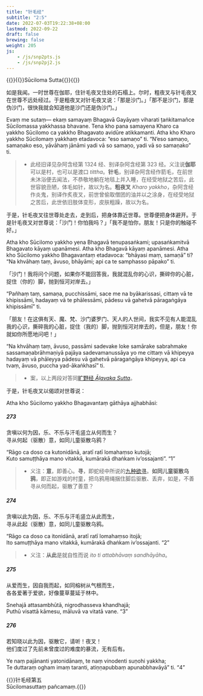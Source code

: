 ```yaml
---
title: "针毛经"
subtitle: "2:5"
date: 2022-07-03T19:22:38+08:00
lastmod: 2022-09-22
draft: false
brewing: false
weight: 205
js:
    - /js/snp2pts.js
    - /js/snp2pj2.js
---
```



{{<subtitle>}}{{<suttalink src="snp2.5">}}Sūciloma Sutta{{</suttalink>}}{{</subtitle>}}

如是我闻。一时世尊在伽耶，住针毛夜叉住处的石榻上。尔时，粗夜叉与针毛夜叉在世尊不远处经过。于是粗夜叉对针毛夜叉说：「那是沙门。」「那不是沙门，那是伪沙门，很快我就会知道他是沙门还是伪沙门。」

Evaṃ me sutaṃ— ekaṃ samayaṃ Bhagavā Gayāyaṃ viharati ṭaṅkitamañce Sūcilomassa yakkhassa bhavane. Tena kho pana samayena Kharo ca yakkho Sūcilomo ca yakkho Bhagavato avidūre atikkamanti. Atha kho Kharo yakkho Sūcilomaṃ yakkhaṃ etadavoca: “eso samaṇo” ti. “N’eso samaṇo, samaṇako eso, yāvāhaṃ jānāmi yadi vā so samaṇo, yadi vā so samaṇako” ti.

> - 此经旧译见杂阿含经第 1324 经、别译杂阿含经第 323 经。义注说**伽耶**可以是村，也可以是渡口 *tittha*。**针毛**，别译杂阿含经作箭毛，在前世未沐浴便去闻法，不恭敬地躺在地毯上并入睡，在经受地狱之苦后，此世容貌丑陋，体毛如针，故以为名。**粗夜叉** *Kharo yakkho*，杂阿含经作炎鬼，别译作炙夜叉，前世曾偷取僧团的油并以之涂身，在经受地狱之苦后，此世依旧肢体变形，皮肤粗躁，故以为名。

于是，针毛夜叉往世尊处走去，走到后，把身体靠近世尊。世尊便把身体避开。于是针毛夜叉对世尊说：「沙门！你怕我吗？」「我不是怕你，朋友！只是你的触碰不好。」

Atha kho Sūcilomo yakkho yena Bhagavā tenupasaṅkami; upasaṅkamitvā Bhagavato kāyaṃ upanāmesi. Atha kho Bhagavā kāyaṃ apanāmesi. Atha kho Sūcilomo yakkho Bhagavantaṃ etadavoca: “bhāyasi maṃ, samaṇā” ti? “Na khvāhaṃ taṃ, āvuso, bhāyāmi; api ca te samphasso pāpako” ti.

「沙门！我将问个问题，如果你不能回答我，我就混乱你的心识，撕碎你的心脏，捉住（你的）脚，抛到恒河对岸去。」

“Pañhaṃ taṃ, samaṇa, pucchissāmi, sace me na byākarissasi, cittaṃ vā te khipissāmi, hadayaṃ vā te phālessāmi, pādesu vā gahetvā pāragaṅgāya khipissāmī” ti.

「朋友！在这俱有天、魔、梵、沙门婆罗门、天人的人世间，我实不见有人能混乱我的心识，撕碎我的心脏，捉住（我的）脚，抛到恒河对岸去的，但是，朋友！你就如你所愿地问吧！」

“Na khvāhaṃ taṃ, āvuso, passāmi sadevake loke samārake sabrahmake sassamaṇabrāhmaṇiyā pajāya sadevamanussāya yo me cittaṃ vā khipeyya hadayaṃ vā phāleyya pādesu vā gahetvā pāragaṅgāya khipeyya, api ca tvaṃ, āvuso, puccha yad-ākaṅkhasī” ti.

> - 案，以上两段对答同[旷野经 *Āḷavaka Sutta*](../110/)。

于是，针毛夜叉以偈颂对世尊说：

Atha kho Sūcilomo yakkho Bhagavantaṃ gāthāya ajjhabhāsi:

##### 273

贪嗔以何为因，乐、不乐与汗毛竖立从何而生？  
寻从何起（驱散）意，如同儿童驱散乌鸦？

“Rāgo ca doso ca kutonidānā, aratī ratī lomahaṃso kutojā;  
Kuto samuṭṭhāya mano vitakkā, kumārakā dhaṅkam iv’ossajanti”. <q>1</q>

> - 义注：**意**，即善心。**寻**，即蛇经中所说的[九种欲寻](../101/#7)。**如同儿童驱散乌鸦**，即正如游戏的村童，把乌鸦用绳捆住脚后驱散、丢弃，如是，不善寻从何而起，驱散了善意？

##### 274

贪嗔以此为因，乐、不乐与汗毛竖立从此而生，  
寻从此起（驱散）意，如同儿童驱散乌鸦。

“Rāgo ca doso ca itonidānā, aratī ratī lomahaṃso itojā;  
Ito samuṭṭhāya mano vitakkā, kumārakā dhaṅkam iv’ossajanti. <q>2</q>

> - 义注：**从此**是就自性而说 *ito ti attabhāvaṃ sandhāyāha*。

##### 275

从爱而生，因自我而起，如同榕树从气根而生，  
各各爱著于爱欲，好像蔓草蔓延于林中。

Snehajā attasambhūtā, nigrodhasseva khandhajā;  
Puthū visattā kāmesu, māluvā va vitatā vane. <q>3</q>

##### 276

若知晓以此为因，驱散它，请听！夜叉！  
他们度过了先前未曾度过的难度的暴流，无有后有。

Ye naṃ pajānanti yatonidānaṃ, te naṃ vinodenti suṇohi yakkha;  
Te duttaraṃ ogham imaṃ taranti, atiṇṇapubbaṃ apunabbhavāyā” ti. <q>4</q>


{{<eof>}}针毛经第五<br>Sūcilomasuttaṃ pañcamaṃ.{{</eof>}}